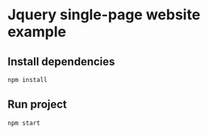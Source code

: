 # Jquery single-page website example

## Install dependencies

`npm install`

## Run project

`npm start`